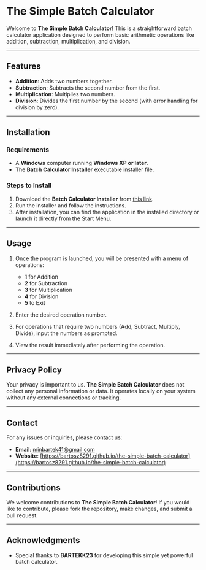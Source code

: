 # The Simple Batch Calculator

Welcome to **The Simple Batch Calculator**! This is a straightforward batch calculator application designed to perform basic arithmetic operations like addition, subtraction, multiplication, and division.

---

## Features

- **Addition**: Adds two numbers together.
- **Subtraction**: Subtracts the second number from the first.
- **Multiplication**: Multiplies two numbers.
- **Division**: Divides the first number by the second (with error handling for division by zero).

---

## Installation

### Requirements

- A **Windows** computer running **Windows XP or later**.
- The **Batch Calculator Installer** executable installer file.

### Steps to Install

1. Download the **Batch Calculator Installer** from [this link](https://bartosz8291.github.io/the-simple-batch-calculator).
2. Run the installer and follow the instructions.
3. After installation, you can find the application in the installed directory or launch it directly from the Start Menu.

---

## Usage

1. Once the program is launched, you will be presented with a menu of operations:
   - **1** for Addition
   - **2** for Subtraction
   - **3** for Multiplication
   - **4** for Division
   - **5** to Exit

2. Enter the desired operation number.
3. For operations that require two numbers (Add, Subtract, Multiply, Divide), input the numbers as prompted.
4. View the result immediately after performing the operation.

---

## Privacy Policy

Your privacy is important to us. **The Simple Batch Calculator** does not collect any personal information or data. It operates locally on your system without any external connections or tracking.

---

## Contact

For any issues or inquiries, please contact us:

- **Email**: minbartek41@gmail.com
- **Website**: [https://bartosz8291.github.io/the-simple-batch-calculator](https://bartosz8291.github.io/the-simple-batch-calculator)

---

## Contributions

We welcome contributions to **The Simple Batch Calculator**! If you would like to contribute, please fork the repository, make changes, and submit a pull request.

---

## Acknowledgments

- Special thanks to **BARTEKK23** for developing this simple yet powerful batch calculator.
